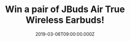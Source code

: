 ---
campaign-uuid: "c-1f315481-8f15-45f3-98ce-07181225a861"
type: "Competition"
category: "Technology"
date: "2019-03-06T09:00:00.000Z"
end-date: "2019-03-20T23:59:00.000Z"
disable-form: false
is_promoted: true
has_entry_page: true
title: "Win a pair of JBuds Air True Wireless Earbuds!"
competition-description: "<p>Time to GO on the move, in a pinch, out the door. Grab\
  \ your JBuds Air True Wireless Earbuds as you head to work, get to the gym, or jump\
  \ on an airplane. A 3-4-hour battery life with Bluetooth 5 gives you just enough\
  \ power to get through those music moments, and now, a pair could be yours because\
  \ we are giving away a pair of JBuds Air True Wireless Earbuds to one of our lucky\
  \ NME AAA members to win.!</p>\n<p>Perfect for on-the-GO moments. Want them? Click\
  \ below for a chance to win.</p>\n"
hero-header: "Win a pair of JBuds Air True Wireless Earbuds!"
terms-confirmation: "N/A"
banner-img: "https://assets.expresslyapp.com/asset-176ae6dc-1e11-40fd-8b04-822eba5f8bff.jpg"
logo-left-href: "http://jlabaudio.com"
logo-left-image: "https://assets.expresslyapp.com/asset-ad816a60-9856-402c-ae2f-64441c3548ce.jpg"
logo-left-title: "Jlab"
bg-image-hero: "https://assets.expresslyapp.com/asset-a0f9eccf-b523-482d-9cef-1289e0eee143.jpg"
bg-image-first: "https://assets.expresslyapp.com/asset-c32d8e57-93ef-4d0c-8655-68d3f13e7e7b.jpg"
bg-image-second: "https://assets.expresslyapp.com/asset-aa1928bf-2f9e-487d-a193-8303d7bd2db8.jpg"
bg-image-third: "https://assets.expresslyapp.com/asset-fc64ca84-5d75-4cef-a2c6-c58326b824cb.jpg"
section1-content: "<p>The JBuds Air True Wireless Earbuds have it all: they automatically\
  \ turn on and connect to each other once taken out of their charging case so you\
  \ can keep going hassle-free. Their A Class 1 Bluetooth 5 connection ensures power\
  \ is maintained for 3-4 hours in each earbud plus 10 extra hours of charge in the\
  \ case, that’s about 14 hours of your favourite music or podcast.</p>\n"
section2-content: "<p>Tune the JBuds Air sound to your personal preferences with JLab\
  \ Signature, Balanced and Bass Boost modes – all without requiring the use of an\
  \ app. Control your music and volume with a push or two on the outside of the earbud\
  \ and utilise the built-in microphone to activate voice assistants such as Siri**,\
  \ Google Assistant or take phone calls on the move.</p>\n<p>Also, the JBuds Air\
  \ include a charging case that will fit in any bag or jacket  with lights on the\
  \ outside to indicate how much power you have left before your next charge!</p>\n"
section3-content: "<p>Enter the form below for a chance to win a whole new audio experience\
  \ with the amazing JBuds Air True Wireless Earbuds!</p>\n<p>Good luck!</p>\n"
entry-title: "Win a pair of JBuds Air True Wireless Earbuds!"
entry-content: "<p>Enter the draw to win a pair of JBuds Air True Wireless Earbuds\
  \ by entering below before 23:59 on 20th of March 2019.\n\_</p>\n"
has-winner: false
prize-description: "A pair of JBuds Air True Wireless Earbuds."
special-conditions: "Multiple entries are allowed up to one every day"
country-restrictions:
- "GB"
---